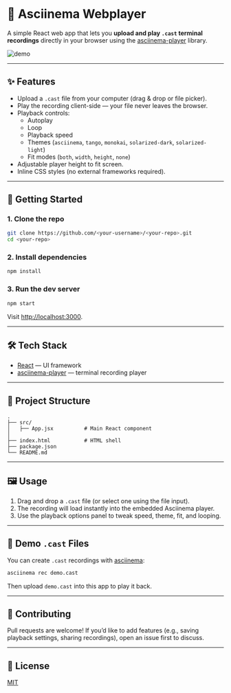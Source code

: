 # 🎥 Asciinema Webplayer

A simple React web app that lets you **upload and play `.cast` terminal recordings** directly in your browser using the [asciinema-player](https://www.npmjs.com/package/asciinema-player) library.

![demo](https://asciinema.org/a/335335.svg) <!-- replace with your own demo cast if available -->

---

## ✨ Features

- Upload a `.cast` file from your computer (drag & drop or file picker).
- Play the recording client-side — your file never leaves the browser.
- Playback controls:
  - Autoplay
  - Loop
  - Playback speed
  - Themes (`asciinema`, `tango`, `monokai`, `solarized-dark`, `solarized-light`)
  - Fit modes (`both`, `width`, `height`, `none`)
- Adjustable player height to fit screen.
- Inline CSS styles (no external frameworks required).

---

## 🚀 Getting Started

### 1. Clone the repo
```bash
git clone https://github.com/<your-username>/<your-repo>.git
cd <your-repo>
```

### 2. Install dependencies
```bash
npm install
```

### 3. Run the dev server
```bash
npm start
```

Visit [http://localhost:3000](http://localhost:3000).

---

## 🛠 Tech Stack

- [React](https://react.dev/) — UI framework
- [asciinema-player](https://www.npmjs.com/package/asciinema-player) — terminal recording player

---

## 📂 Project Structure

```
.
├── src/
│   ├── App.jsx          # Main React component
│ 
├── index.html           # HTML shell
├── package.json
└── README.md
```

---

## 🖼 Usage

1. Drag and drop a `.cast` file (or select one using the file input).
2. The recording will load instantly into the embedded Asciinema player.
3. Use the playback options panel to tweak speed, theme, fit, and looping.

---

## 📸 Demo `.cast` Files

You can create `.cast` recordings with [asciinema](https://asciinema.org/):

```bash
asciinema rec demo.cast
```

Then upload `demo.cast` into this app to play it back.

---

## 🤝 Contributing

Pull requests are welcome! If you’d like to add features (e.g., saving playback settings, sharing recordings), open an issue first to discuss.

---

## 📜 License

[MIT](LICENSE)
